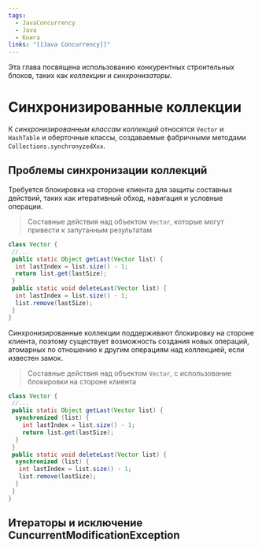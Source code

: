 ```yaml
---
tags:
  - JavaConcurrency
  - Java
  - Книга
links: "[[Java Concurrency]]"
---
```

Эта глава посвящена использованию конкурентных строительных блоков, таких как *коллекции* и *синхронизаторы*.

# Синхронизированные коллекции
К *синхронизированным классам коллекций* относятся `Vector` и `HashTable` и оберточные классы, создаваемые фабричными методами `Collections.synchronyzedXxx`.

## Проблемы синхронизации коллекций
Требуется блокировка на стороне клиента для защиты составных действий, таких как итеративный обход, навигация и условные операции.

>Составные действия над объектом `Vector`, которые могут привести к запутанным результатам

```Java
class Vector {
 //...
 public static Object getLast(Vector list) {
  int lastIndex = list.size() - 1;
  return list.get(lastSize);
 }
 public static void deleteLast(Vector list) {
  int lastIndex = list.size() - 1;
  list.remove(lastSize);
 }
}
```

Синхронизированные коллекции поддерживают блокировку на стороне клиента, поэтому существует возможность создания новых операций, атомарных по отношению к другим операциям над коллекцией, если известен замок.

>Составные действия над объектом `Vector`, с использование блокировки на стороне клиента

```Java
class Vector {
 //...
 public static Object getLast(Vector list) {
  synchronized (list) {
	int lastIndex = list.size() - 1;
	return list.get(lastSize);
  }
 }
 public static void deleteLast(Vector list) {
  synchronized (list) {
   int lastIndex = list.size() - 1;
   list.remove(lastSize);
  }
 }
}
```

## Итераторы и исключение CuncurrentModificationException
